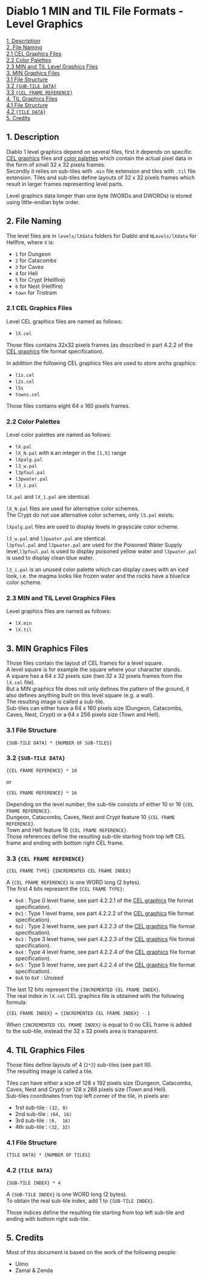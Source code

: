 # Diablo 1 MIN and TIL File Formats - Level Graphics

[1. Description](#1-description)  
[2. File Naming](#2-file-naming)  
[2.1 CEL Graphics Files](#21-cel-graphics-files)  
[2.2 Color Palettes](#22-color-palettes)  
[2.3 MIN and TIL Level Graphics Files](#23-min-and-til-level-graphics-files)  
[3. MIN Graphics Files](#3-min-graphics-files)  
[3.1 File Structure](#31-file-structure)  
[3.2 `{SUB-TILE DATA}`](#32-sub-tile-data)  
[3.3 `{CEL FRAME REFERENCE}`](#33-cel-frame-reference)  
[4. TIL Graphics Files](#4-til-graphics-files)  
[4.1 File Structure](#41-file-structure)  
[4.2 `{TILE DATA}`](#42-tile-data)  
[5. Credits](#5-credits)  


## 1. Description

Diablo 1 level graphics depend on several files, first it depends on specific [CEL graphics](CEL.md) files and [color palettes](PAL.md) which contain the actual pixel data in the form of small 32 x 32 pixels frames.  
Secondly it relies on sub-tiles with `.min` file extension and tiles with `.til` file extension. Tiles and sub-tiles define layouts of 32 x 32 pixels frames which result in larger frames representing level parts.

Level graphics data longer than one byte (WORDs and DWORDs) is stored using little-endian byte order.


## 2. File Naming

The level files are in `levels/lXdata` folders for Diablo and `NLevels/lXdata` for Hellfire, where `X` is:

- `1` for Dungeon
- `2` for Catacombs
- `3` for Caves
- `4` for Hell
- `5` for Crypt (Hellfire)
- `6` for Nest (Hellfire)
- `town` for Tristram


### 2.1 CEL Graphics Files

Level CEL graphics files are named as follows:
- `lX.cel`

Those files contains 32x32 pixels frames (as described in part 4.2.2 of the [CEL graphics](https://github.com/savagesteel/d1-file-formats/blob/dev/PC-Mac/CEL.md#422-level-cel-files) file format specification).

In addition the following CEL graphics files are used to store archs graphics:
- `l1s.cel`
- `l2s.cel`
- `l5s`
- `towns.cel`

Those files contains eight 64 x 160 pixels frames.


### 2.2 Color Palettes

Level color palettes are named as follows:
- `lX.pal`
- `lX_N.pal` with `N` an integer in the `[1,5]` range
- `lXpalg.pal`
- `l3_w.pal`
- `l3pfoul.pal`
- `l3pwater.pal`
- `l3_i.pal`

`lX.pal` and `lX_1.pal` are identical.

`lX_N.pal` files are used for alternative color schemes.  
The Crypt do not use alternative color schemes, only `l5.pal` exists.

`lXpalg.pal` files are used to display levels in grayscale color scheme.

`l3_w.pal` and `l3pwater.pal` are identical.  
`l3pfoul.pal` and `l3pwater.pal` are used for the Poisoned Water Supply level,`l3pfoul.pal` is used to display poisoned yellow water and `l3pwater.pal` is used to display clean blue water.

`l3_i.pal` is an unused color palette which can display caves with an iced look, i.e. the magma looks like frozen water and the rocks have a blue/ice color scheme.


### 2.3 MIN and TIL Level Graphics Files

Level graphics files are named as follows:
- `lX.min`
- `lX.til`


## 3. MIN Graphics Files

Those files contain the layout of CEL frames for a level square.  
A level square is for example the square where your character stands.  
A square has a 64 x 32 pixels size (two 32 x 32 pixels frames from the `lX.cel` file).  
But a MIN graphics file does not only defines the pattern of the ground, it also defines anything built on this level square (e.g. a wall).  
The resulting image is called a sub-tile.  
Sub-tiles can either have a 64 x 160 pixels size (Dungeon, Catacombs, Caves, Nest, Crypt) or a 64 x 256  pixels size (Town and Hell).  


### 3.1 File Structure

```
{SUB-TILE DATA} * {NUMBER OF SUB-TILES}
```


### 3.2 `{SUB-TILE DATA}`

```
{CEL FRAME REFERENCE} * 10
```

or

```
{CEL FRAME REFERENCE} * 16
```

Depending on the level number, the sub-tile consists of either 10 or 16 `{CEL FRAME REFERENCE}`.  
Dungeon, Catacombs, Caves, Nest and Crypt feature 10 `{CEL FRAME REFERENCE}`.  
Town and Hell feature 16 `{CEL FRAME REFERENCE}`.  
Those references define the resulting sub-tile starting from top left CEL frame and ending with bottom right CEL frame.


### 3.3 `{CEL FRAME REFERENCE}`

```
{CEL FRAME TYPE} {INCREMENTED CEL FRAME INDEX}
```

A `{CEL FRAME REFERENCE}` is one WORD long (2 bytes).  
The first 4 bits represent the `{CEL FRAME TYPE}`:

- `0x0` : Type 0 level frame, see part 4.2.2.1 of the [CEL graphics](https://github.com/savagesteel/d1-file-formats/blob/dev/PC-Mac/CEL.md#4221-type-0-frames-upper-wall-0x400-bytes) file format specification).
- `0x1` : Type 1 level frame, see part 4.2.2.2 of the [CEL graphics](https://github.com/savagesteel/d1-file-formats/blob/dev/PC-Mac/CEL.md#4222-type-1-frames) file format specification).
- `0x2` : Type 2 level frame, see part 4.2.2.3 of the [CEL graphics](https://github.com/savagesteel/d1-file-formats/blob/dev/PC-Mac/CEL.md#4223-type-2-and-3-frames-floor-0x220-bytes) file format specification).
- `0x3` : Type 3 level frame, see part 4.2.2.3 of the [CEL graphics](https://github.com/savagesteel/d1-file-formats/blob/dev/PC-Mac/CEL.md#4223-type-2-and-3-frames-floor-0x220-bytes) file format specification).
- `0x4` : Type 4 level frame, see part 4.2.2.4 of the [CEL graphics](https://github.com/savagesteel/d1-file-formats/blob/dev/PC-Mac/CEL.md#4224-type-4-and-5-frames-wall-bottom-0x320-bytes) file format specification).
- `0x5` : Type 5 level frame, see part 4.2.2.4 of the [CEL graphics](https://github.com/savagesteel/d1-file-formats/blob/dev/PC-Mac/CEL.md#4224-type-4-and-5-frames-wall-bottom-0x320-bytes) file format specification).
- `0x6` to `0xF` : Unused

The last 12 bits represent the `{INCREMENTED CEL FRAME INDEX}`.  
The real index in `lX.cel` CEL graphics file is obtained with the following formula:

```
{CEL FRAME INDEX} = {INCREMENTED CEL FRAME INDEX} - 1
```

When `{INCREMENTED CEL FRAME INDEX}` is equal to 0 no CEL frame is added to the sub-tile, instead the 32 x 32 pixels area is transparent.


## 4. TIL Graphics Files

Those files define layouts of 4 (`2*2`) sub-tiles (see part III).  
The resulting image is called a tile.  

Tiles can have either a size of 128 x 192 pixels size (Dungeon, Catacombs, Caves, Nest and Crypt) or 128 x 288 pixels size (Town and Hell).  
Sub-tiles coordinates from top left corner of the tile, in pixels are:
- 1rst sub-tile : `(32, 0)`
- 2nd sub-tile  : `(64, 16)`
- 3rd sub-tile  : `(0,  16)`
- 4th sub-tile  : `(32, 32)`


### 4.1 File Structure

```
{TILE DATA} * {NUMBER OF TILES}
```


### 4.2 `{TILE DATA}`

```
{SUB-TILE INDEX} * 4
```

A `{SUB-TILE INDEX}` is one WORD long (2 bytes).  
To obtain the real sub-tile index, add 1 to `{SUB-TILE INDEX}`.  

Those indices define the resulting tile starting from top left sub-tile and ending with bottom right sub-tile.


## 5. Credits

Most of this document is based on the work of the following people:
- Ulmo
- Zamal & Zenda

